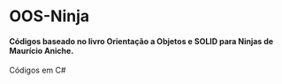 # OOS-Ninja
#### Códigos baseado no livro Orientação a Objetos e SOLID para Ninjas de Maurício Aniche.
Códigos em C#
